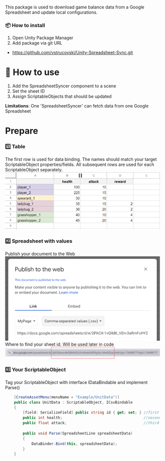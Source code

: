 This package is used to download game balance data from a Google Spreadsheet and update local configurations.

### 📦 How to install
1. Open Unity Package Manager
2. Add package via git URL
- https://github.com/vstrucovski/Unity-Spreadsheet-Sync.git

# 🧾 How to use
1. Add the SpreadsheetSyncer component to a scene
2. Set the sheet ID
3. Assign ScriptableObjects that should be updated

**Limitations**:
One 'SpreadsheetSyncer' can fetch data from one Google Spreadsheet

# Prepare
### 1️⃣ Table
The first row is used for data binding. The names should match your target ScriptableObject properties/fields.
All subsequent rows are used for each ScriptableObject separately.
![](Documentation/howTo_prepareTable.png)

### 2️⃣ Spreadsheet with values
Publish your document to the Web
![publish](Documentation/howTo_publish.png)
Where to find your sheet id. Will be used later in code
![screenshot](Documentation/howTo_findSheetId.png)

### 3️⃣ Your ScriptableObject
Tag your ScriptableObject with interface IDataBindable and implement Parse()
```cs
    [CreateAssetMenu(menuName = "Example/UnitData")]
    public class UnitData : ScriptableObject, ICsvBindable
    {
        [field: SerializeField] public string id { get; set; } //first column
        public int health;                                     //second column
        public float attack;                                   //third column

        public void Parse(SpreadsheetLine spreadsheetData)
        {
            DataBinder.Bind(this, spreadsheetData);
        }
    }
```

